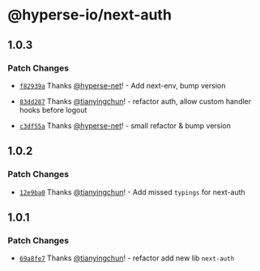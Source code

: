 # @hyperse-io/next-auth

## 1.0.3

### Patch Changes

- [`f82939a`](https://github.com/hyperse-io/next-mate/commit/f82939a919ebe6c4c317fbd431497600cbbc58fd) Thanks [@hyperse-net](https://github.com/hyperse-net)! - Add next-env, bump version

- [`83dd287`](https://github.com/hyperse-io/next-mate/commit/83dd2872b1bf8cb54990f208e2005bc571b03889) Thanks [@tianyingchun](https://github.com/tianyingchun)! - refactor auth, allow custom handler hooks before logout

- [`c3df55a`](https://github.com/hyperse-io/next-mate/commit/c3df55a20084974ae90e5d635b654bfaa6d3d6e2) Thanks [@hyperse-net](https://github.com/hyperse-net)! - small refactor & bump version

## 1.0.2

### Patch Changes

- [`12e9ba0`](https://github.com/hyperse-io/next-mate/commit/12e9ba0507aba59c205bc0999be841f64c8aaa56) Thanks [@tianyingchun](https://github.com/tianyingchun)! - Add missed `typings` for next-auth

## 1.0.1

### Patch Changes

- [`69a8fe7`](https://github.com/hyperse-io/next-mate/commit/69a8fe74600db20b5ad26047675b354e0c4fc3b8) Thanks [@tianyingchun](https://github.com/tianyingchun)! - refactor add new lib `next-auth`

